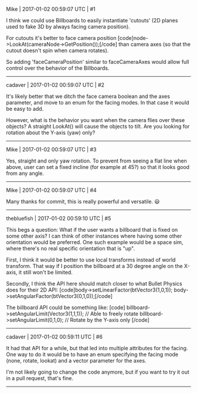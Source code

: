 Mike | 2017-01-02 00:59:07 UTC | #1

I think we could use Billboards to easily instantiate 'cutouts' (2D planes used to fake 3D by always facing camera position).

For cutouts it's better to face camera position [code]node->LookAt(cameraNode->GetPosition());[/code] than camera axes (so that the cutout doesn't spin when camera rotates).

So adding 'faceCameraPosition' similar to faceCameraAxes would allow full control over the behavior of the Billboards.

-------------------------

cadaver | 2017-01-02 00:59:07 UTC | #2

It's likely better that we ditch the face camera boolean and the axes parameter, and move to an enum for the facing modes. In that case it would be easy to add.

However, what is the behavior you want when the camera flies over these objects? A straight LookAt() will cause the objects to tilt. Are you looking for rotation about the Y-axis (yaw) only?

-------------------------

Mike | 2017-01-02 00:59:07 UTC | #3

Yes, straight and only yaw rotation. To prevent from seeing a flat line when above, user can set a fixed incline (for example at 45?) so that it looks good from any angle.

-------------------------

Mike | 2017-01-02 00:59:07 UTC | #4

Many thanks for commit, this is really powerful and versatile. :smiley:

-------------------------

thebluefish | 2017-01-02 00:59:10 UTC | #5

This begs a question: What if the user wants a billboard that is fixed on some other axis? I can think of other instances where having some other orientation would be preferred. One such example would be a space sim, where there's no real specific orientation that is "up".

First, I think it would be better to use local transforms instead of world transform. That way if I position the billboard at a 30 degree angle on the X-axis, it still won't be limited.

Secondly, I think the API here should match closer to what Bullet Physics does for their 2D API:
[code]body->setLinearFactor(btVector3(1,0,1));
body->setAngularFactor(btVector3(0,1,0));[/code]

The billboard API could be something like:
[code]
billboard->setAngularLimit(Vector3(1,1,1)); // Able to freely rotate
billboard->setAngularLimit(0,1,0); // Rotate by the Y-axis only
[/code]

-------------------------

cadaver | 2017-01-02 00:59:11 UTC | #6

It had that API for a while, but that led into multiple attributes for the facing. One way to do it would be to have an enum specifying the facing mode (none, rotate, lookat) and a vector parameter for the axes. 

I'm not likely going to change the code anymore, but if you want to try it out in a pull request, that's fine.

-------------------------

